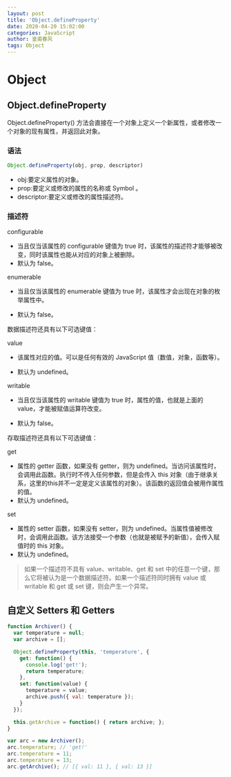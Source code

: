 ```yaml
---
layout: post
title: 'Object.defineProperty'
date: 2020-04-20 15:02:00
categories: JavaScript
author: 皇甫春风
tags: Object
---
```


# Object

## Object.defineProperty
Object.defineProperty() 方法会直接在一个对象上定义一个新属性，或者修改一个对象的现有属性，并返回此对象。
### 语法

```javascript
Object.defineProperty(obj, prop, descriptor)
```
- obj:要定义属性的对象。
- prop:要定义或修改的属性的名称或 Symbol 。
- descriptor:要定义或修改的属性描述符。

### 描述符

configurable

- 当且仅当该属性的 configurable 键值为 true 时，该属性的描述符才能够被改变，同时该属性也能从对应的对象上被删除。
-  默认为 false。

enumerable
-  当且仅当该属性的 enumerable 键值为 true 时，该属性才会出现在对象的枚举属性中。

-  默认为 false。

数据描述符还具有以下可选键值：

value
-  该属性对应的值。可以是任何有效的 JavaScript 值（数值，对象，函数等）。

-  默认为 undefined。

writable
-  当且仅当该属性的 writable 键值为 true 时，属性的值，也就是上面的 value，才能被赋值运算符改变。

-  默认为 false。

存取描述符还具有以下可选键值：

get
- 属性的 getter 函数，如果没有 getter，则为 undefined。当访问该属性时，会调用此函数。执行时不传入任何参数，但是会传入 this 对象（由于继承关 系，这里的this并不一定是定义该属性的对象）。该函数的返回值会被用作属性的值。
- 默认为 undefined。  

set
- 属性的 setter 函数，如果没有 setter，则为 undefined。当属性值被修改时，会调用此函数。该方法接受一个参数（也就是被赋予的新值），会传入赋值时的 this 对象。
- 默认为 undefined。

> 如果一个描述符不具有 value、writable、get 和 set 中的任意一个键，那么它将被认为是一个数据描述符。如果一个描述符同时拥有 value 或 writable 和 get 或 set 键，则会产生一个异常。

## 自定义 Setters 和 Getters

``` js
function Archiver() {
  var temperature = null;
  var archive = [];

  Object.defineProperty(this, 'temperature', {
    get: function() {
      console.log('get!');
      return temperature;
    },
    set: function(value) {
      temperature = value;
      archive.push({ val: temperature });
    }
  });

  this.getArchive = function() { return archive; };
}

var arc = new Archiver();
arc.temperature; // 'get!'
arc.temperature = 11;
arc.temperature = 13;
arc.getArchive(); // [{ val: 11 }, { val: 13 }]

``` 